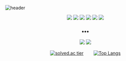 ![header](https://capsule-render.vercel.app/api?type=waving&color=0069DF&height=130&text=김승후's%20GitHub&fontSize=40)

<div align="center">
<img src="https://img.shields.io/badge/Python-3776AB?style=flat-square&logo=Python&logoColor=white"/></a>
<img src="https://img.shields.io/badge/Java-007396?style=flat-square&logo=Java&logoColor=white"/></a>
<img src="https://img.shields.io/badge/HTML5-E34F26?style=flat-square&logo=HTML5&logoColor=white"/></a>
<img src="https://img.shields.io/badge/CSS-1572b6?style=flat&logo=css3&logoColor=white"/></a>
<span><img src="https://img.shields.io/badge/JavaScript-F7DF1E?style=flat&logo=JavaScript&logoColor=white"/></a>
<img src="https://img.shields.io/badge/Oracle-F80000?style=flat&logo=Oracle&logoColor=white"/></a>

<h3 align="center">•••</h3>

<a href="mailto:shockim3710@gmail.com" target="_blank"><img src="https://img.shields.io/badge/Gmail-EA4335?style=flat-square&logo=Gmail&logoColor=white"/></a>
<a href="https://github.com/shockim3710" target="_blank"><img src="https://img.shields.io/badge/GitHub-181717?style=flat&logo=github&logoColor=white"/></a>

[![solved.ac tier](http://mazassumnida.wtf/api/v2/generate_badge?boj=shockim3710)](https://solved.ac/shockim3710)
　　[![Top Langs](https://github-readme-stats.vercel.app/api/top-langs/?username=shockim3710&bg_color=DEG,28A3F7,094AAA&title_color=white&text_color=white)](https://solved.ac/shockim3710)